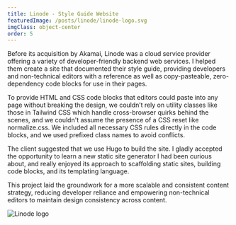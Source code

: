 ```yaml
---
title: Linode - Style Guide Website
featuredImage: /posts/linode/linode-logo.svg
imgClass: object-center
order: 5
---
```


Before its acquisition by Akamai, Linode was a cloud service provider offering a variety of developer-friendly backend web services. I helped them create a site that documented their style guide, providing developers and non-technical editors with a reference as well as copy-pasteable, zero-dependency code blocks for use in their pages.

To provide HTML and CSS code blocks that editors could paste into any page without breaking the design, we couldn’t rely on utility classes like those in Tailwind CSS which handle cross-browser quirks behind the scenes, and we couldn't assume the presence of a CSS reset like normalize.css. We included all necessary CSS rules directly in the code blocks, and we used prefixed class names to avoid conflicts.

The client suggested that we use Hugo to build the site. I gladly accepted the opportunity to learn a new static site generator I had been curious about, and really enjoyed its approach to scaffolding static sites, building code blocks, and its templating language.

This project laid the groundwork for a more scalable and consistent content strategy, reducing developer reliance and empowering non-technical editors to maintain design consistency across content.

<img alt="Linode logo" src="/posts/linode/linode-1.png" />
